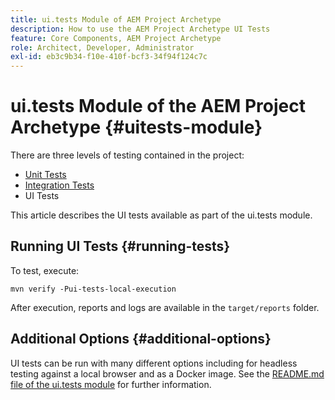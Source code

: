 ```yaml
---
title: ui.tests Module of AEM Project Archetype
description: How to use the AEM Project Archetype UI Tests
feature: Core Components, AEM Project Archetype
role: Architect, Developer, Administrator
exl-id: eb3c9b34-f10e-410f-bcf3-34f94f124c7c
---
```

# ui.tests Module of the AEM Project Archetype {#uitests-module}

There are three levels of testing contained in the project:

* [Unit Tests](core.md#unit-tests)
* [Integration Tests](ittests.md)
* UI Tests

This article describes the UI tests available as part of the ui.tests module.

## Running UI Tests {#running-tests}

To test, execute:

```shell
mvn verify -Pui-tests-local-execution
```

After execution, reports and logs are available in the `target/reports` folder.

## Additional Options {#additional-options}

UI tests can be run with many different options including for headless testing against a local browser and as a Docker image. See the [README.md file of the ui.tests module](https://github.com/adobe/aem-project-archetype/tree/master/src/main/archetype/ui.tests) for further information.
